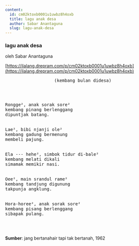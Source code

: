 ```yaml
---
content:
  id: cm02ktoxb0001u1uwbz8h4oxb
  title: lagu anak desa
  author: Sabar Anantaguna
  slug: lagu-anak-desa
---
```

### lagu anak desa

oleh Sabar Anantaguna

[https://ilalang.drepram.com/p/cm02ktoxb0001u1uwbz8h4oxb](https://ilalang.drepram.com/p/cm02ktoxb0001u1uwbz8h4oxb)

<pre align="center">
(kembang bulan didesa)
</pre>
<br/><br/>
<pre>
Rongge², anak sorak sore²
kembang pinang berlenggang
dipuntjak batang.


Lae², bibi njanji ole²
kembang gadung bermenung
membeli pajung.


Ela --- hehe², simbok tidur di-bale²
kembang melati dikali
simamak memikir nasi.


Oee², main srandul rame²
kembang tandjung digunung
takpunja angklung.


Hora-horee², anak sorak sore²
kembang pisang berlenggang
sibapak pulang.
</pre>
<br/><br/>

**Sumber**: jang bertanahair tapi tak bertanah, 1962
